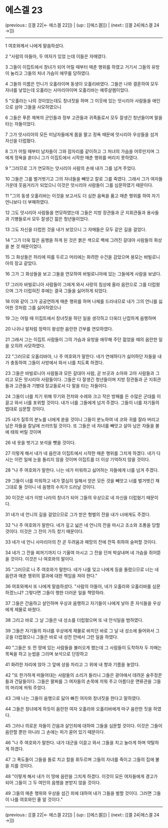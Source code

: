 # 에스겔 23

(previous:: [[겔 22|← 에스겔 22]]) | (up:: [[에스겔]]) | (next:: [[겔 24|에스겔 24 →]])

***




1 
여호와께서 나에게 말씀하셨다. 



2 
"사람의 아들아, 두 여자가 있었 는데 이들은 자매였다. 



3 
그들이 이집트에서 창녀가 되어 어릴 때부터 매춘 행위를 하였고 거기서 그들의 유방이 눌리고 그들의 처녀 가슴이 애무를 당하였다. 



4 
그들의 이름은 언니가 오홀라이며 동생이 오홀리바였다. 그들은 나와 결혼하여 모두 자녀를 낳았는데 오홀라는 사마리아이며 오홀리바는 예루살렘이었다. 



5 
"오홀라는 나의 것이었는데도 창녀짓을 하며 그 이웃에 있는 앗시리아 사람들을 애인으로 삼아 그들을 사모하였으니 



6 
그들은 푸른 제복의 군인들과 정부 고관들과 귀족들로서 모두 잘생긴 청년들이며 말을 타는 자들이었다. 



7 
그가 앗시리아의 모든 미남자들에게 몸을 팔고 정욕 때문에 앗시리아 우상들을 섬겨 자신을 더럽혔다. 



8 
그가 어릴 때부터 남자들이 그와 잠자리를 같이하고 그 처녀의 가슴을 어루만지며 그에게 정욕을 쏟더니 그가 이집트에서 시작한 매춘 행위를 버리지 못하였다. 



9 
"그러므로 그가 연모하는 앗시리아 사람의 손에 내가 그를 넘겨 주었다. 



10 
그들은 그를 벌거벗기고 그의 자녀들을 빼앗고 칼로 그를 죽였다. 그래서 그가 여자들 가운데 웃음거리가 되었으니 이것은 앗시리아 사람들이 그를 심문하였기 때문이다. 



11 
"그의 동생 오홀리바는 이것을 보고서도 더 심한 음욕을 품고 매춘 행위를 하여 자기 언니보다 더 부패하였다. 



12 
그도 앗시리아 사람들을 연모하였는데 그들은 지방 장관들과 군 지휘관들과 용사들과 기병들로서 모두 잘생긴 젊은 청년들이었다. 



13 
그도 자신을 더럽힌 것을 내가 보았으니 그 자매들은 모두 같은 길을 걸었다. 



14 
"그가 더욱 많은 음행을 하게 된 것은 붉은 색으로 벽에 그려진 갈대아 사람들의 화상을 본 것 때문이었다. 



15 
그 화상들은 허리에 띠를 두르고 머리에는 화려한 수건을 감았으며 용모는 바빌로니아의 장교 같았다. 



16 
그가 그 화상들을 보고 그들을 연모하여 바빌로니아에 있는 그들에게 사람을 보냈다. 



17 
그러자 바빌로니아 사람들이 그에게 와서 사랑의 침상에 올라 음란으로 그를 더럽혔으며 그가 더럽혀진 후에는 결국 그들을 싫어하게 되었다. 



18 
이와 같이 그가 공공연하게 매춘 행위를 하며 나체를 드러내므로 내가 그의 언니를 싫어한 것처럼 그를 싫어하였으나 



19 
그는 어릴 때 이집트에서 창녀짓을 하던 일을 생각하고 더욱더 난잡하게 음행하며 



20 
나귀나 말처럼 정력이 왕성한 음란한 간부를 연모하였다. 



21 
그래서 그는 이집트 사람들이 그의 가슴과 유방을 애무해 주던 젊었을 때의 음란한 일을 오히려 사모하였다. 



22 
"그러므로 오홀리바야, 나 주 여호와가 말한다. 네가 연애하다가 싫어하던 자들을 내가 충동하여 그들이 사방에서 와서 너를 치도록 하겠다. 



23 
그들은 바빌로니아 사람들과 모든 갈대아 사람, 곧 브곳과 소아와 고아 사람들과 그리고 모든 앗시리아 사람들이다. 그들은 다 잘생긴 청년들이며 지방 장관들과 군 지휘관들과 고관들과 기병대 장교들로서 다 말을 타는 자들이다. 



24 
그들이 너를 치기 위해 무기와 전차와 수레와 크고 작은 방패를 든 수많은 군대를 이끌고 와서 너를 포위할 것이다. 내가 너를 그들에게 넘겨 주겠다. 그들이 너를 자기들의 법대로 심문할 것이다. 



25 
내가 질투의 분노를 너에게 쏟을 것이니 그들이 분노하여 네 코와 귀를 잘라 버리고 남은 자들을 칼날에 쓰러뜨릴 것이다. 또 그들은 네 자녀를 빼앗고 살아 남은 자들을 불에 태워 버릴 것이며 



26 
네 옷을 벗기고 보석을 뺏을 것이다. 



27 
이렇게 해서 내가 네 음란과 이집트에서 시작한 매춘 행위를 그치게 하겠다. 네가 다시는 이런 일에 눈을 돌리지 않을 것이며 이집트를 더 이상 기억하지 않을 것이다. 



28 
"나 주 여호와가 말한다. 나는 네가 미워하고 싫어하는 자들에게 너를 넘겨 주겠다. 



29 
그들이 너를 미워하고 네가 열심히 일해서 얻은 모든 것을 빼앗고 너를 벌거벗긴 채 그대로 둘 것이니 네 음행의 수치가 드러날 것이다. 



30 
이것은 네가 이방 나라의 창녀가 되어 그들의 우상으로 네 자신을 더럽혔기 때문이다. 



31 
네가 네 언니의 길을 걸었으므로 그가 받은 형벌의 잔을 내가 너에게도 주겠다. 



32 
"나 주 여호와가 말한다. 네가 깊고 넓은 네 언니의 잔을 마시고 조소와 조롱을 당할 것이다. 이것은 그 잔이 가득 찼기 때문이다. 



33 
네가 네 언니 사마리아의 잔 곧 두려움과 패망의 잔에 잔뜩 취하여 슬퍼할 것이다. 



34 
네가 그 잔을 찌꺼기까지 다 기울여 마시고 그 잔을 던져 박살내며 네 가슴을 쥐어뜯을 것이다. 이것은 나 여호와의 말이다. 



35 
"그러므로 나 주 여호와가 말한다. 네가 나를 잊고 나에게 등을 돌렸으므로 너는 네 음란과 매춘 행위의 결과에 대한 책임을 져야 한다." 



36 
여호와께서 또 나에게 말씀하셨다. "사람의 아들아, 네가 오홀라와 오홀리바를 심문하겠느냐? 그렇다면 그들이 행한 더러운 일을 책망하라. 



37 
그들은 간음하고 살인하며 우상과 음행하고 자기들이 나에게 낳아 준 자식들을 우상에게 제물로 바쳤다. 



38 
그리고 바로 그 날 그들은 내 성소를 더럽혔으며 또 내 안식일을 범하였다. 



39 
그들은 자기들의 자녀를 우상에게 제물로 바치던 바로 그 날 내 성소에 들어와서 그 곳을 더럽혔으니 그들은 바로 내 성전 안에서 그런 일을 하였다. 



40 
"그들은 또 먼 땅에 있는 사람들을 불러오게 했는데 그 사람들이 도착하자 두 자매는 목욕을 하고 눈썹을 그리며 보석으로 단장하고 



41 
화려한 자리에 앉아 그 앞에 상을 차리고 그 위에 내 향과 기름을 놓았다. 



42 
"또 한가하게 떠들어대는 사람들의 소리가 들리니 그들은 광야에서 데려온 술주정꾼들과 건달들이다. 그들은 팔찌를 그 여자들의 손목에 끼워 주고 아름다운 면류관을 그들의 머리에 씌워 주었다. 



43 
그때 나는 그들이 음행으로 닳아 빠진 여자와 창녀짓을 한다고 말하였다. 



44 
그들은 창녀에게 하듯이 음란한 여자 오홀라와 오홀리바에게 마구 음란한 짓을 하였다. 



45 
그러나 의로운 자들이 간음과 살인죄에 대하여 그들을 심문할 것이다. 이것은 그들이 음란할 뿐만 아니라 그 손에는 피가 묻어 있기 때문이다. 



46 
"나 주 여호와가 말한다. 내가 대군을 이끌고 와서 그들을 치고 놀라게 하며 약탈하게 하겠다. 



47 
그 폭도들이 그들을 돌로 치고 칼을 휘두르며 그들의 자녀를 죽이고 그들의 집에 불을 지를 것이다. 



48 
"이렇게 해서 내가 이 땅에 음란을 그치게 하겠다. 이것이 모든 여자들에게 경고가 되어 그들이 그 두 여인의 음행을 본받지 않을 것이다. 



49 
그들의 매춘 행위와 우상을 섬긴 죄에 대하여 내가 그들을 벌할 것이다. 그러면 그들이 나를 여호와인 줄 알 것이다."

***

(previous:: [[겔 22|← 에스겔 22]]) | (up:: [[에스겔]]) | (next:: [[겔 24|에스겔 24 →]])
